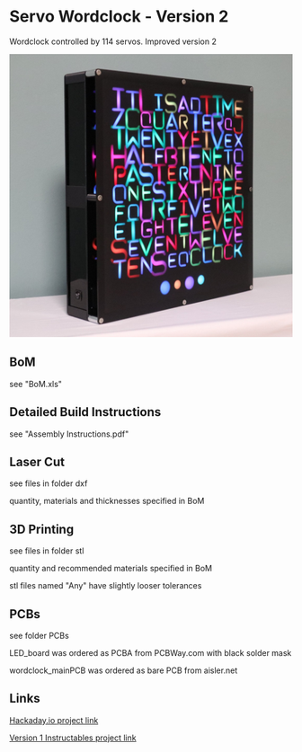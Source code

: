 # Servo Wordclock - Version 2

Wordclock controlled by 114 servos. Improved version 2

![](clock.jpg)

## BoM
see "BoM.xls"

## Detailed Build Instructions
see "Assembly Instructions.pdf"

## Laser Cut
see files in folder dxf

quantity, materials and thicknesses specified in BoM

## 3D Printing
see files in folder stl

quantity and recommended materials specified in BoM

stl files named "Any" have slightly looser tolerances

## PCBs
see folder PCBs

LED_board was ordered as PCBA from PCBWay.com with black solder mask

wordclock_mainPCB was ordered as bare PCB from aisler.net


## Links
[Hackaday.io project link](https://hackaday.io/project/166546-servo-controlled-word-clock-v2)

[Version 1 Instructables project link](https://www.instructables.com/Word-Clock-Controlled-by-114-Servos/)